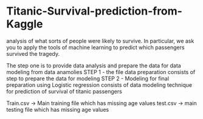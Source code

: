 # Titanic-Survival-prediction-from-Kaggle
analysis of what sorts of people were likely to survive. In particular, we ask you to apply the tools of machine learning to predict which passengers survived the tragedy.

The step one is to provide data analysis and prepare the data for data modeling from data anamolies
STEP 1 - the file data preparation consists of step to prepare the data for modeling
STEP 2 - Modeling for final preparation using Logistic regression consists of data modeling technique for prediction of survival of titanic passengers

Train.csv -> Main training file which has missing age values 
test.csv -> main testing file which has missing age values
